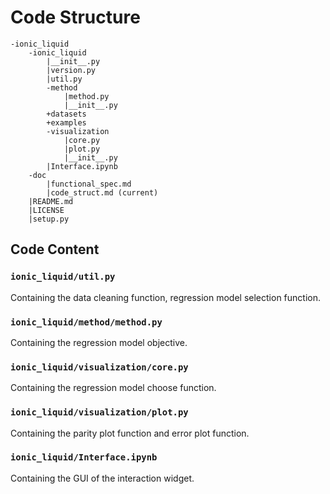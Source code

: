 # Code Structure
```
-ionic_liquid 
    -ionic_liquid
        |__init__.py
        |version.py
        |util.py
        -method
            |method.py
            |__init__.py
        +datasets
        +examples
        -visualization
            |core.py
            |plot.py
            |__init__.py
        |Interface.ipynb
    -doc
        |functional_spec.md
        |code_struct.md (current)
    |README.md
    |LICENSE
    |setup.py
```

## Code Content

### `ionic_liquid/util.py`
Containing the data cleaning function, regression model selection function.

### `ionic_liquid/method/method.py`
Containing the regression model objective.

### `ionic_liquid/visualization/core.py`
Containing the regression model choose function.

### `ionic_liquid/visualization/plot.py`
Containing the parity plot function and error plot function.

### `ionic_liquid/Interface.ipynb`
Containing the GUI of the interaction widget.

